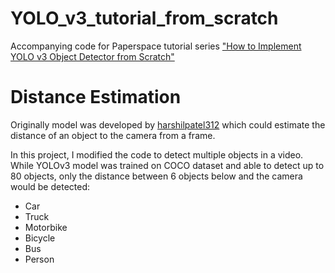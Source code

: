 # YOLO_v3_tutorial_from_scratch
Accompanying code for Paperspace tutorial series ["How to Implement YOLO v3 Object Detector from Scratch"](https://blog.paperspace.com/how-to-implement-a-yolo-object-detector-in-pytorch/)


# Distance Estimation

Originally model was developed by [harshilpatel312](https://github.com/harshilpatel312/KITTI-distance-estimation) which could estimate the distance of an object to the camera from a frame. 

In this project, I modified the code to detect multiple objects in a video. While YOLOv3 model was trained on COCO dataset and able to detect up to 80 objects, only the distance between 6 objects below and the camera would be detected:

- Car
- Truck
- Motorbike
- Bicycle
- Bus
- Person
